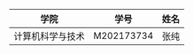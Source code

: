 |         学院         |    学号    | 姓名 |
| :------------------: | :--------: | :--: |
| 计算机科学与技术     | M202173734 | 张纯 |
